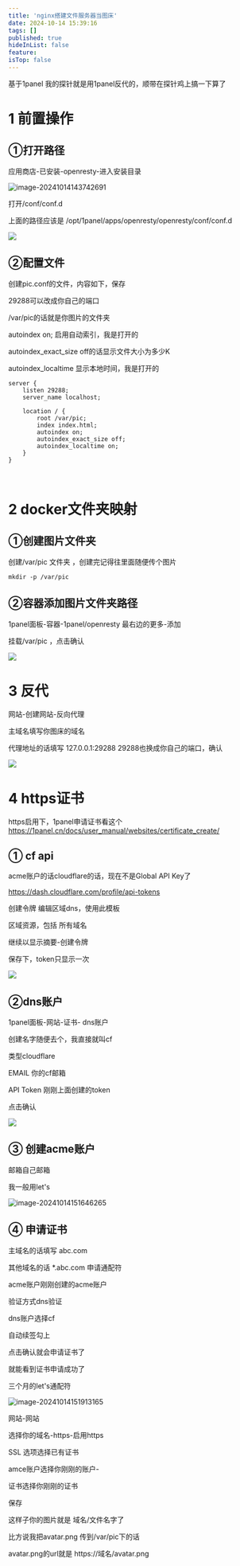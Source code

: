 ```yaml
---
title: 'nginx搭建文件服务器当图床'
date: 2024-10-14 15:39:16
tags: []
published: true
hideInList: false
feature: 
isTop: false
---
```

基于1panel
我的探针就是用1panel反代的，顺带在探针鸡上搞一下算了

# 1 前置操作

##  ①打开路径

应用商店-已安装-openresty-进入安装目录

![image-20241014143742691](https://s3.qklg.net/img/yYZKKeT.png)

打开/conf/conf.d

上面的路径应该是 /opt/1panel/apps/openresty/openresty/conf/conf.d

![](https://s3.qklg.net/img/NREgLmS.png)

## ②配置文件

创建pic.conf的文件，内容如下，保存

29288可以改成你自己的端口

/var/pic的话就是你图片的文件夹

autoindex on;  启用自动索引，我是打开的

autoindex_exact_size   off的话显示文件大小为多少K

autoindex_localtime  显示本地时间，我是打开的

```
server {
    listen 29288;
    server_name localhost;

    location / {
        root /var/pic;
        index index.html;
        autoindex on;
        autoindex_exact_size off;
        autoindex_localtime on;
    }
}
```

​	

# 2 docker文件夹映射

## ①创建图片文件夹

创建/var/pic 文件夹  ，创建完记得往里面随便传个图片

```
mkdir -p /var/pic 
```

## ②容器添加图片文件夹路径

1panel面板-容器-1panel/openresty   最右边的更多-添加

挂载/var/pic  ，点击确认

![](https://s3.qklg.net/img/cM95LhY.png)

# 3 反代

网站-创建网站-反向代理

主域名填写你图床的域名

代理地址的话填写  127.0.0.1:29288   29288也换成你自己的端口，确认

![](https://s3.qklg.net/img/eqA4uRk.png)



# 4 https证书

https启用下，1panel申请证书看这个 https://1panel.cn/docs/user_manual/websites/certificate_create/



## ① cf api

acme账户的话cloudflare的话，现在不是Global API Key了

https://dash.cloudflare.com/profile/api-tokens

创建令牌  编辑区域dns，使用此模板

区域资源，包括 所有域名

继续以显示摘要-创建令牌

保存下，token只显示一次

![](https://s3.qklg.net/img/GoFapeO.png)

## ②dns账户

1panel面板-网站-证书- dns账户

创建名字随便去个，我直接就叫cf

类型cloudflare

EMAIL 你的cf邮箱

API Token 刚刚上面创建的token

点击确认

![](https://s3.qklg.net/img/C04fpNa.png)

## ③  创建acme账户

邮箱自己邮箱

我一般用let's



![image-20241014151646265](https://s3.qklg.net/img/cpb7ijQ.png)

## ④ 申请证书 

主域名的话填写  abc.com

其他域名的话  *.abc.com 申请通配符

acme账户刚刚创建的acme账户

验证方式dns验证

dns账户选择cf

自动续签勾上

点击确认就会申请证书了

就能看到证书申请成功了

三个月的let's通配符



![image-20241014151913165](https://s3.qklg.net/img/K0zwb4M.png)

网站-网站

选择你的域名-https-启用https

SSL 选项选择已有证书

amce账户选择你刚刚的账户-

证书选择你刚刚的证书

保存





这样子你的图片就是 域名/文件名字了

比方说我把avatar.png  传到/var/pic下的话

avatar.png的url就是  https://域名/avatar.png
















